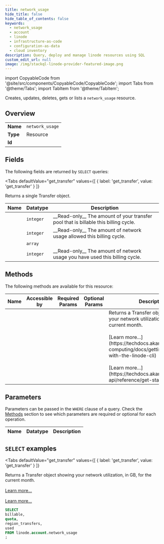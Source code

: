```yaml
--- 
title: network_usage
hide_title: false
hide_table_of_contents: false
keywords:
  - network_usage
  - account
  - linode
  - infrastructure-as-code
  - configuration-as-data
  - cloud inventory
description: Query, deploy and manage linode resources using SQL
custom_edit_url: null
image: /img/stackql-linode-provider-featured-image.png
---
```


import CopyableCode from '@site/src/components/CopyableCode/CopyableCode';
import Tabs from '@theme/Tabs';
import TabItem from '@theme/TabItem';

Creates, updates, deletes, gets or lists a <code>network_usage</code> resource.

## Overview
<table><tbody>
<tr><td><b>Name</b></td><td><code>network_usage</code></td></tr>
<tr><td><b>Type</b></td><td>Resource</td></tr>
<tr><td><b>Id</b></td><td><CopyableCode code="linode.account.network_usage" /></td></tr>
</tbody></table>

## Fields

The following fields are returned by `SELECT` queries:

<Tabs
    defaultValue="get_transfer"
    values={[
        { label: 'get_transfer', value: 'get_transfer' }
    ]}
>
<TabItem value="get_transfer">

Returns a single Transfer object.

<table>
<thead>
    <tr>
    <th>Name</th>
    <th>Datatype</th>
    <th>Description</th>
    </tr>
</thead>
<tbody>
<tr>
    <td><CopyableCode code="billable" /></td>
    <td><code>integer</code></td>
    <td>__Read-only__ The amount of your transfer pool that is billable this billing cycle.</td>
</tr>
<tr>
    <td><CopyableCode code="quota" /></td>
    <td><code>integer</code></td>
    <td>__Read-only__ The amount of network usage allowed this billing cycle.</td>
</tr>
<tr>
    <td><CopyableCode code="region_transfers" /></td>
    <td><code>array</code></td>
    <td></td>
</tr>
<tr>
    <td><CopyableCode code="used" /></td>
    <td><code>integer</code></td>
    <td>__Read-only__ The amount of network usage you have used this billing cycle.</td>
</tr>
</tbody>
</table>
</TabItem>
</Tabs>

## Methods

The following methods are available for this resource:

<table>
<thead>
    <tr>
    <th>Name</th>
    <th>Accessible by</th>
    <th>Required Params</th>
    <th>Optional Params</th>
    <th>Description</th>
    </tr>
</thead>
<tbody>
<tr>
    <td><a href="#get_transfer"><CopyableCode code="get_transfer" /></a></td>
    <td><CopyableCode code="select" /></td>
    <td></td>
    <td></td>
    <td>Returns a Transfer object showing your network utilization, in GB, for the current month.<br /><br />[Learn more...](https://techdocs.akamai.com/cloud-computing/docs/getting-started-with-the-linode-cli)<br /><br />[Learn more...](https://techdocs.akamai.com/linode-api/reference/get-started#oauth)</td>
</tr>
</tbody>
</table>

## Parameters

Parameters can be passed in the `WHERE` clause of a query. Check the [Methods](#methods) section to see which parameters are required or optional for each operation.

<table>
<thead>
    <tr>
    <th>Name</th>
    <th>Datatype</th>
    <th>Description</th>
    </tr>
</thead>
<tbody>
</tbody>
</table>

## `SELECT` examples

<Tabs
    defaultValue="get_transfer"
    values={[
        { label: 'get_transfer', value: 'get_transfer' }
    ]}
>
<TabItem value="get_transfer">

Returns a Transfer object showing your network utilization, in GB, for the current month.<br /><br />[Learn more...](https://techdocs.akamai.com/cloud-computing/docs/getting-started-with-the-linode-cli)<br /><br />[Learn more...](https://techdocs.akamai.com/linode-api/reference/get-started#oauth)

```sql
SELECT
billable,
quota,
region_transfers,
used
FROM linode.account.network_usage
;
```
</TabItem>
</Tabs>
